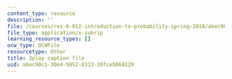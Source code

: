 ```yaml
---
content_type: resource
description: ''
file: /courses/res-6-012-introduction-to-probability-spring-2018/abec90c130e45052831339fce5068129_r_rzDNLODQw.vtt
file_type: application/x-subrip
learning_resource_types: []
ocw_type: OCWFile
resourcetype: Other
title: 3play caption file
uid: abec90c1-30e4-5052-8313-39fce5068129
---
```


